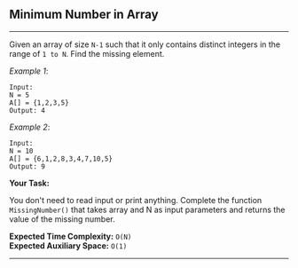  Minimum Number in Array
--------------------------
***

Given an array of size `N-1` such that it only contains distinct integers in the range of `1 to N`. Find the missing element.

*Example 1*:

```
Input:
N = 5
A[] = {1,2,3,5}
Output: 4
```

*Example 2*:

```
Input:
N = 10
A[] = {6,1,2,8,3,4,7,10,5}
Output: 9
```

**Your Task:**

You don't need to read input or print anything. Complete the function `MissingNumber()` that takes array and N as input  parameters and returns the value of the missing number.

**Expected Time Complexity:** ``O(N)`` <br>
**Expected Auxiliary Space:** ``O(1)``

***